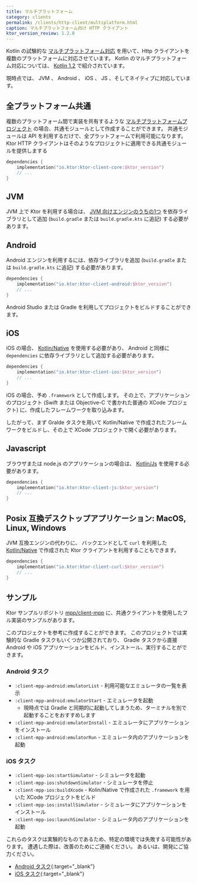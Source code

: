 ```yaml
---
title: マルチプラットフォーム
category: clients
permalink: /clients/http-client/multiplatform.html
caption: マルチプラットフォーム向け HTTP クライアント
ktor_version_review: 1.2.0
---
```


Kotlin の試験的な [マルチプラットフォーム対応](https://kotlinlang.org/docs/reference/multiplatform.html) を用いて、Http クライアントを複数のプラットフォームに対応させています。
Kotlin のマルチプラットフォーム対応については、 [Kotlin 1.2](https://blog.jetbrains.com/kotlin/2017/11/kotlin-1-2-released/) で紹介されています。

現時点では、 JVM 、 Android 、 iOS 、 JS 、そしてネイティブに対応しています。

## 全プラットフォーム共通

複数のプラットフォーム間で実装を共有するような [マルチプラットフォームプロジェクト](https://kotlinlang.org/docs/reference/multiplatform.html) の場合、共通モジュールとして作成することができます。
共通モジュールは API を利用するだけで、全プラットフォームで利用可能になります。
Ktor HTTP クライアントはそのようなプロジェクトに適用できる共通モジュールを提供しまする

```kotlin
dependencies {
    implementation("io.ktor:ktor-client-core:$ktor_version")
    // ...
}
```

## JVM
JVM 上で Ktor を利用する場合は、 [JVM 向けエンジンのうちの1つ](/clients/http-client/engines.html#jvm) を依存ライブラリとして追加 (`build.gradle` または `build.gradle.kts` に追記) する必要があります。

## Android

Android エンジンを利用するには、依存ライブラリを追加 (`build.gradle` または `build.gradle.kts` に追記) する必要があります。

```kotlin
dependencies {
    implementation("io.ktor:ktor-client-android:$ktor_version")
    // ...
}
```

Android Studio または Gradle を利用してプロジェクトをビルドすることができます。

## iOS

iOS の場合、 [Kotlin/Native](https://github.com/JetBrains/kotlin-native) を使用する必要があり、 Android と同様に `dependencies` に依存ライブラリとして追加する必要があります。

```kotlin
dependencies {
    implementation("io.ktor:ktor-client-ios:$ktor_version")
    // ...
}
```

iOS の場合、予め `.framework` として作成します。
その上で、アプリケーションのプロジェクト (Swift または Objective-C で書かれた普通の XCode プロジェクト) に、作成したフレームワークを取り込みます。

したがって、まず Gralde タスクを用いて Kotlin/Native で作成されたフレームワークをビルドし、その上で XCode プロジェクトで開く必要があります。

## Javascript

ブラウザまたは node.js のアプリケーションの場合は、 [Kotlin/Js](https://kotlinlang.org/docs/tutorials/javascript/kotlin-to-javascript/kotlin-to-javascript.html) を使用する必要があります。

```kotlin
dependencies {
    implementation("io.ktor:ktor-client-js:$ktor_version")
    // ...
}
```

## Posix 互換デスクトップアプリケーション: MacOS, Linux, Windows

JVM 互換エンジンの代わりに、 バックエンドとして `curl` を利用した [Kotlin/Native](https://github.com/JetBrains/kotlin-native) で作成された Ktor クライアントを利用することもできます。

```kotlin
dependencies {
    implementation("io.ktor:ktor-client-curl:$ktor_version")
    // ...
}
```

## サンプル

Ktor サンプルリポジトリ [mpp/client-mpp](https://github.com/ktorio/ktor-samples/tree/master/mpp/client-mpp) に、共通クライアントを使用したフル実装のサンプルがあります。

このプロジェクトを参考に作成することができます。
このプロジェクトでは実験的な Gradle タスクもいくつか公開されており、 Gradle タスクから直接 Android や iOS アプリケーションをビルド、インストール、実行することができます。

### Android タスク

* `:client-mpp-android:emulatorList` - 利用可能なエミュレータの一覧を表示
* `:client-mpp-android:emulatorStart` - エミュレータを起動
    * 現時点では Gradle と同期的に起動してしまうため、ターミナルを別で起動することをおすすめします
* `:client-mpp-android:emulatorInstall` - エミュレータにアプリケーションをインストール
* `:client-mpp-android:emulatorRun` - エミュレータ内のアプリケーションを起動

### iOS タスク

* `:client-mpp-ios:startSimulator` - シミュレータを起動
* `:client-mpp-ios:shutdownSimulator` - シミュレータを停止
* `:client-mpp-ios:buildXcode` - Kolin/Native で作成された `.framework` を用いた XCode プロジェクトをビルド
* `:client-mpp-ios:installSimulator` - シミュレータにアプリケーションをインストール
* `:client-mpp-ios:launchSimulator` - シミュレータ内のアプリケーションを起動

これらのタスクは実験的なものであるため、特定の環境では失敗する可能性があります。
遭遇した際は、改善のためにご連絡ください。
あるいは、開発にご協力ください。

* [Android タスク](https://github.com/ktorio/ktor-samples/blob/master/mpp/client-mpp/android/build.gradle){:target="_blank"}
* [iOS タスク](https://github.com/ktorio/ktor-samples/blob/master/mpp/client-mpp/ios/build.gradle){:target="_blank"}
